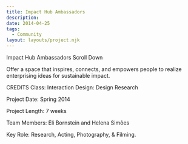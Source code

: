 ```yaml
---
title: Impact Hub Ambassadors
description:
date: 2014-04-25
tags:
  - Community
layout: layouts/project.njk
---
```


Impact Hub Ambassadors
Scroll Down

Offer a space that inspires, connects, and empowers people to realize enterprising ideas for sustainable impact.

CREDITS
Class: Interaction Design: Design Research

Project Date: Spring 2014

Project Length: 7 weeks

Team Members: Eli Bornstein and Helena Simões

Key Role: Research, Acting, Photography, & Filming.
